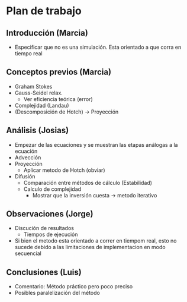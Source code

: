 # Plan de trabajo

## Introducción (Marcia)
* Especificar que no es una simulación. Esta orientado a que corra en tiempo real

## Conceptos previos (Marcia)
* Graham Stokes
* Gauss-Seidel relax.
	* Ver eficiencia teórica (error)
* Complejidad (Landau)
*  (Descomposición de Hotch) -> Proyección

## Análisis (Josias)
* Empezar de las ecuaciones y se muestran las etapas análogas a la ecuación
* Advección
* Proyección
	* Aplicar metodo de Hotch (obviar)
* Difusión
	* Comparación entre métodos de cálculo (Estabilidad)
	* Calculo de complejidad
		* Mostrar que la inversión cuesta -> metodo iterativo
		 
## Observaciones (Jorge)
* Discución de resultados
	* Tiempos de ejecución
* Si bien el metodo esta orientado a correr en tiempom real, esto no sucede debido a las limitaciones de implementacion en modo secuencial

## Conclusiones (Luis)
* Comentario: Método práctico pero poco preciso
* Posibles paralelización del método
